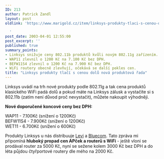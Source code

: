 ```yaml
---
ID: 213
author: Patrick Zandl
layout: post
oldlink: 'https://www.marigold.cz/item/linksys-produkty-tlaci-s-cenou-dolu-nova-produktova-rada

  '
post_date: 2003-04-01 12:55:00
post_excerpt: ''
published: true
summary_points:
- Linksys snižuje ceny 802.11b produktů kvůli novým 802.11g zařízením.
- WAP11 zlevnil o 1200 Kč na 7.100 Kč bez DPH.
- BEFW11S4 zlevnil o 1200 Kč na 7.900 Kč bez DPH.
- WiFi routery obecně zlevňují, očekává se další pokles cen.
title: "Linksys produkty tlačí s cenou dolů nová produktová řada"
---
```


<p>
Linksys uvádí na trh nové produkty podle 802.11g a tak cena produktů klasického WiFi padá dolů a pokud máte na Linksys zálusk a vystačíte si s 802.11b (zatím není důvod proč nevystačit), můžete nakoupit výhodněji. </p>

<p>
<STRONG>Nové doporučené koncové ceny bez DPH:</STRONG></p>

<p>
WAP11 - 7.100Kč (snížení o 1200Kč)<BR>BEFW11S4 - 7.900Kč (snížení o 1200Kč)<BR>WET11 - 6.700Kč (snížení o 600Kč) </p>

<p>
Produkty Linksys u nás distribuuje <A href="http://www.levi.cz/" target=_blank>Levi</A> a <A href="http://www.bluecom.cz/">Bluecom</A>. Tato zpráva mi připomíná <STRONG>hluboký propad cen APček a routerů s WiFi</STRONG> - ještě vloni se prodával router za 5000 Kč, nyní se sežene kolem 3000 Kč bez DPH a do léta půjdou čtyřportové routery dle mého na 2000 Kč. </p>